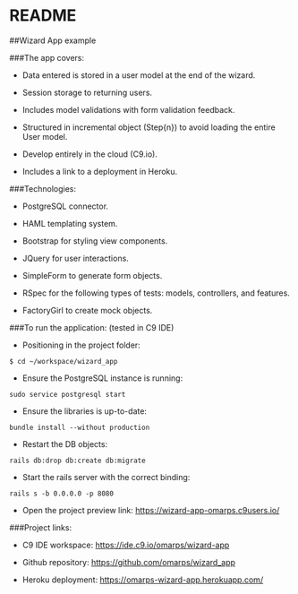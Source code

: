 # README

##Wizard App example

###The app covers:

* Data entered is stored in a user model at the end of the wizard.

* Session storage to returning users.

* Includes model validations with form validation feedback.

* Structured in incremental object (Step{n}) to avoid loading the entire User model.

* Develop entirely in the cloud (C9.io).

* Includes a link to a deployment in Heroku.

###Technologies:

* PostgreSQL connector.

* HAML templating system.

* Bootstrap for styling view components.

* JQuery for user interactions.

* SimpleForm to generate form objects.

* RSpec for the following types of tests: models, controllers, and features.

* FactoryGirl to create mock objects.

###To run the application: (tested in C9 IDE)

* Positioning in the project folder:
```
$ cd ~/workspace/wizard_app
```

* Ensure the PostgreSQL instance is running:
```
sudo service postgresql start
```

* Ensure the libraries is up-to-date:
```
bundle install --without production
```

* Restart the DB objects:
```
rails db:drop db:create db:migrate
```

* Start the rails server with the correct binding:
```
rails s -b 0.0.0.0 -p 8080
```

* Open the project preview link: https://wizard-app-omarps.c9users.io/

###Project links:

* C9 IDE workspace: https://ide.c9.io/omarps/wizard-app

* Github repository: https://github.com/omarps/wizard_app

* Heroku deployment: https://omarps-wizard-app.herokuapp.com/
